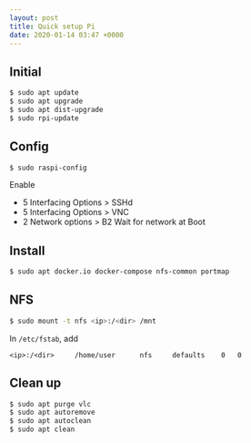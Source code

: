 ```yaml
---
layout: post
title: Quick setup Pi
date: 2020-01-14 03:47 +0000
---
```


## Initial

```bash
$ sudo apt update
$ sudo apt upgrade
$ sudo apt dist-upgrade
$ sudo rpi-update
```

## Config

```bash
$ sudo raspi-config
```

Enable 
 - 5 Interfacing Options > SSHd
 - 5 Interfacing Options > VNC
 - 2 Network options > B2 Wait for network at Boot

## Install


```bash
$ sudo apt docker.io docker-compose nfs-common portmap
```


## NFS
```bash
$ sudo mount -t nfs <ip>:/<dir> /mnt
```

In `/etc/fstab`, add 

```
<ip>:/<dir>		/home/user		nfs 	defaults	0	0
```


## Clean up

```bash
$ sudo apt purge vlc
$ sudo apt autoremove
$ sudo apt autoclean
$ sudo apt clean
```


